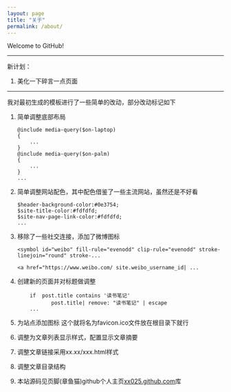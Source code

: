 ```yaml
---
layout: page
title: "关于"
permalink: /about/
---  
```

Welcome to GitHub!

<!--  bundle exec jekyll serve -->

---

新计划：


1. 美化一下碎言一点页面

---

我对最初生成的模板进行了一些简单的改动，部分改动标记如下


1. 简单调整底部布局
    ```
    @include media-query($on-laptop)
    {
        ...
    }
    @include media-query($on-palm)
    {
        ...
    }
    ...
    ```
3. 简单调整网站配色，其中配色借鉴了一些主流网站，虽然还是不好看
    ```    
    $header-background-color:#0e3754;
    $site-title-color:#fdfdfd;
    $site-nav-page-link-color:#fdfdfd;
    ...
    ```
4. 移除了一些社交连接，添加了微博图标
    ```
    <symbol id="weibo" fill-rule="evenodd" clip-rule="evenodd" stroke-linejoin="round" stroke-...

    <a href="https://www.weibo.com/ site.weibo_username_id| ...                

    ```
5. 创建新的页面并对标题做调整
    ```
        if  post.title contains '读书笔记' 
               post.title| remove: "读书笔记" | escape
        ...
    ```
6. 为站点添加图标
    这个就将名为favicon.ico文件放在根目录下就行
7. 调整为文章列表显示样式，配置显示文章摘要
8. 调整文章链接采用xx.xx/xxx.html样式

9. 调整文章目录结构


9. 本站源码见页脚(章鱼猫)github个人主页[xx025.github.com](xx025.github.com)库
